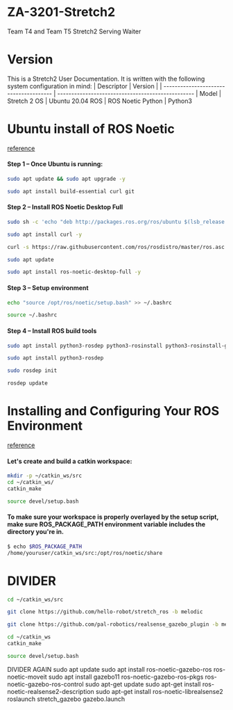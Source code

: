 # ZA-3201-Stretch2
Team T4 and Team T5 Stretch2 Serving Waiter

# Version
This is a Stretch2 User Documentation. It is written with the following system configuration in mind:
| Descriptor                             | Version                                           |
| -------------------------------------- | ------------------------------------------------- |
Model | Stretch 2
OS | Ubuntu 20.04
ROS | ROS Noetic
Python | Python3

# Ubuntu install of ROS Noetic
[reference](https://wiki.ros.org/noetic/Installation/Ubuntu)
#### Step 1 – Once Ubuntu is running:
```bash
sudo apt update && sudo apt upgrade -y
```
```bash
sudo apt install build-essential curl git
```
#### Step 2 – Install ROS Noetic Desktop Full
```bash
sudo sh -c 'echo "deb http://packages.ros.org/ros/ubuntu $(lsb_release -sc) main" > /etc/apt/sources.list.d/ros-latest.list'
```
```bash
sudo apt install curl -y
```
```bash
curl -s https://raw.githubusercontent.com/ros/rosdistro/master/ros.asc | sudo apt-key add -
```
```bash
sudo apt update
```
```bash
sudo apt install ros-noetic-desktop-full -y
```
#### Step 3 – Setup environment
```bash
echo "source /opt/ros/noetic/setup.bash" >> ~/.bashrc
```
```bash
source ~/.bashrc
```
#### Step 4 – Install ROS build tools
```bash
sudo apt install python3-rosdep python3-rosinstall python3-rosinstall-generator python3-wstool build-essential
```
```bash
sudo apt install python3-rosdep
```
```bash
sudo rosdep init
```
```bash
rosdep update
```

# Installing and Configuring Your ROS Environment
[reference](https://wiki.ros.org/ROS/Tutorials/InstallingandConfiguringROSEnvironment)
#### Let's create and build a catkin workspace:
```bash
mkdir -p ~/catkin_ws/src
cd ~/catkin_ws/
catkin_make
```
```bash
source devel/setup.bash
```
#### To make sure your workspace is properly overlayed by the setup script, make sure ROS_PACKAGE_PATH environment variable includes the directory you're in.
```bash
$ echo $ROS_PACKAGE_PATH
/home/youruser/catkin_ws/src:/opt/ros/noetic/share
```

# DIVIDER
```bash
cd ~/catkin_ws/src
```
```bash
git clone https://github.com/hello-robot/stretch_ros -b melodic
```
```bash
git clone https://github.com/pal-robotics/realsense_gazebo_plugin -b melodic_devel
```
```bash
cd ~/catkin_ws
catkin_make
```
```bash
source devel/setup.bash
```
DIVIDER AGAIN
sudo apt update
sudo apt install ros-noetic-gazebo-ros ros-noetic-moveit
sudo apt install gazebo11 ros-noetic-gazebo-ros-pkgs ros-noetic-gazebo-ros-control
sudo apt-get update
sudo apt-get install ros-noetic-realsense2-description
sudo apt-get install ros-noetic-librealsense2
roslaunch stretch_gazebo gazebo.launch

```bash

```
